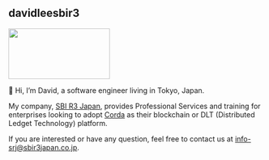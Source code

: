 ## davidleesbir3

<img src="https://camo.githubusercontent.com/b5ab8937293be2d78991f3df4a0a66329b71a927bbcc53600ee5abacccf24f6e/68747470733a2f2f73626972336a6170616e2e636f2e6a702f77702d636f6e74656e742f75706c6f6164732f323032312f30312f72336a6c6f676f2d373638783338382e706e67" width="200" height="100" />

👋 Hi, I’m David, a software engineer living in Tokyo, Japan. 

My company, [SBI R3 Japan](https://sbir3japan.co.jp/), provides Professional Services and training for enterprises looking to adopt [Corda](https://www.corda.net/) as their blockchain or DLT (Distributed Ledget Technology) platform. 

If you are interested or have any question, feel free to contact us at info-srj@sbir3japan.co.jp.


